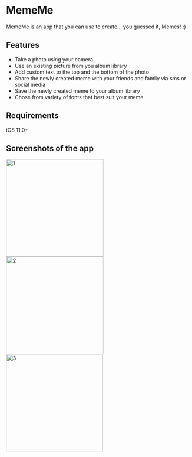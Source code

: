 # MemeMe

MemeMe is an app that you can use to create... you guessed it, Memes! :)

## Features

<ul>
  <li>Take a photo using your camera</li>
  <li>Use an existing picture from you album library</li>
  <li>Add custom text to the top and the bottom of the photo</li>
  <li>Share the newly created meme with your friends and family via sms or social media</li>
  <li>Save the newly created meme to your album library</li>
  <li>Chose from variety of fonts that best suit your meme</li>
</ul>
 
## Requirements
iOS 11.0+

## Screenshots of the app

<img width="264" alt="1" src="https://user-images.githubusercontent.com/25470293/41185380-c9c8cf70-6b55-11e8-81d8-8fefb253ea3c.png"> <img width="264" alt="2" src="https://user-images.githubusercontent.com/25470293/41185381-c9f6058a-6b55-11e8-9d63-efc8c0a66784.png"> <img width="263" alt="3" src="https://user-images.githubusercontent.com/25470293/41185382-ca04fc84-6b55-11e8-96de-7e22ed48732e.png">
